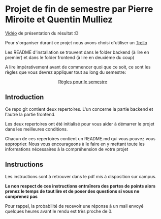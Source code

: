 # Projet de fin de semestre par Pierre Miroite et Quentin Mulliez

[Vidéo](https://www.loom.com/share/da9e6f9dbbc24895bdffb37c2f4fd6b1) de présentation du résultat :D

Pour s'organiser durant ce projet nous avons choisi d'utiliser un [Trello](https://trello.com/b/H1ALJj2r)

Les README d'installation se trouvent dans le folder backend (à lire en premier) et dans
le folder frontend (à lire en deuxième du coup)



A lire impérativement avant de commencer quoi que ce soit, ce sont les règles que vous devrez appliquer tout au long du semestre:

<p align="center">
 <a href="https://github.com/clementAC/Instructions-Technologies-Web-OCRES-Ing4/blob/master/README.md">Règles pour le semestre</a>
</p>

## Introduction

Ce repo git contient deux repertoires. L'un concerne la partie backend et l'autre la partie frontend.

Les deux repertoires ont été initialisé pour vous aider à démarrer le projet dans les meilleures conditions.

Chacun de ces repertoires contient un README.md qui vous pouvez vous approprier. Nous vous encourageons à le faire en y mettant toute les informations nécessaires à la compréhension de votre projet

## Instructions

Les instructions sont à retrouver dans le pdf mis à disposition sur campus.

**Le non respect de ces instructions entraînera des pertes de points alors prenez le temps de tout lire et de poser des questions si vous ne comprenez pas**

Pour rappel, la probabilité de recevoir une réponse à un mail envoyé quelques heures avant le rendu est très proche de 0.
